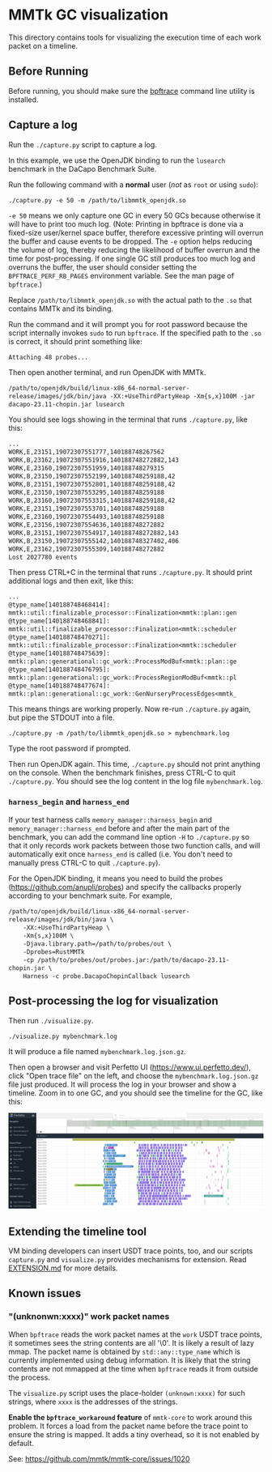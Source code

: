 # MMTk GC visualization

This directory contains tools for visualizing the execution time of each work packet on a timeline. 

## Before Running

Before running, you should make sure the [bpftrace] command line utility is installed.

[bpftrace]: https://github.com/iovisor/bpftrace

## Capture a log

Run the `./capture.py` script to capture a log.

In this example, we use the OpenJDK binding to run the `lusearch` benchmark in the DaCapo Benchmark
Suite.

Run the following command with a **normal** user (*not* as `root` or using `sudo`):

```shell
./capture.py -e 50 -m /path/to/libmmtk_openjdk.so
```

`-e 50` means we only capture one GC in every 50 GCs because otherwise it will have to print too
much log.  (Note: Printing in bpftrace is done via a fixed-size user/kernel space buffer, therefore
excessive printing will overrun the buffer and cause events to be dropped.  The `-e` option helps
reducing the volume of log, thereby reducing the likelihood of buffer overrun and the time for
post-processing.  If one single GC still produces too much log and overruns the buffer, the user
should consider setting the `BPFTRACE_PERF_RB_PAGES` environment variable.  See the man page of
`bpftrace`.)

Replace `/path/to/libmmtk_openjdk.so` with the actual path to the `.so` that contains MMTk and its
binding.

Run the command and it will prompt you for root password because the script internally invokes
`sudo` to run `bpftrace`.  If the specified path to the `.so` is correct, it should print something
like:

```
Attaching 48 probes...
```

Then open another terminal, and run OpenJDK with MMTk.

```shell
/path/to/openjdk/build/linux-x86_64-normal-server-release/images/jdk/bin/java -XX:+UseThirdPartyHeap -Xm{s,x}100M -jar dacapo-23.11-chopin.jar lusearch
```

You should see logs showing in the terminal that runs `./capture.py`, like this:

```
...
WORK,E,23151,19072307551777,140188748267562
WORK,B,23162,19072307551916,140188748272882,143
WORK,E,23160,19072307551959,140188748279315
WORK,B,23150,19072307552199,140188748259188,42
WORK,B,23151,19072307552801,140188748259188,42
WORK,E,23150,19072307553295,140188748259188
WORK,B,23160,19072307553315,140188748259188,42
WORK,E,23151,19072307553701,140188748259188
WORK,E,23160,19072307554493,140188748259188
WORK,E,23156,19072307554636,140188748272882
WORK,B,23151,19072307554917,140188748272882,143
WORK,B,23150,19072307555142,140188748327402,406
WORK,E,23162,19072307555309,140188748272882
Lost 2027780 events
```

Then press CTRL+C in the terminal that runs `./capture.py`.  It should print additional logs and
then exit, like this:

```
...
@type_name[140188748468414]: mmtk::util::finalizable_processor::Finalization<mmtk::plan::gen
@type_name[140188748468841]: mmtk::util::finalizable_processor::Finalization<mmtk::scheduler
@type_name[140188748470271]: mmtk::util::finalizable_processor::Finalization<mmtk::scheduler
@type_name[140188748475639]: mmtk::plan::generational::gc_work::ProcessModBuf<mmtk::plan::ge
@type_name[140188748476795]: mmtk::plan::generational::gc_work::ProcessRegionModBuf<mmtk::pl
@type_name[140188748477674]: mmtk::plan::generational::gc_work::GenNurseryProcessEdges<mmtk_
```

This means things are working properly.  Now re-run `./capture.py` again, but pipe the STDOUT into a
file.

```
./capture.py -m /path/to/libmmtk_openjdk.so > mybenchmark.log
```

Type the root password if prompted.

Then run OpenJDK again.  This time, `./capture.py` should not print anything on the console.  When
the benchmark finishes, press CTRL-C to quit `./capture.py`.  You should see the log content in the
log file `mybenchmark.log`.

### `harness_begin` and `harness_end`

If your test harness calls `memory_manager::harness_begin` and `memory_manager::harness_end` before
and after the main part of the benchmark, you can add the command line option `-H` to `./capture.py`
so that it only records work packets between those two function calls, and will automatically exit
once `harness_end` is called (i.e. You don't need to manually press CTRL-C to quit `./capture.py`).

For the OpenJDK binding, it means you need to build the probes (<https://github.com/anupli/probes>)
and specify the callbacks properly according to your benchmark suite. For example,

```shell
/path/to/openjdk/build/linux-x86_64-normal-server-release/images/jdk/bin/java \
    -XX:+UseThirdPartyHeap \
    -Xm{s,x}100M \
    -Djava.library.path=/path/to/probes/out \
    -Dprobes=RustMMTk
    -cp /path/to/probes/out/probes.jar:/path/to/dacapo-23.11-chopin.jar \
    Harness -c probe.DacapoChopinCallback lusearch
```

## Post-processing the log for visualization

Then run `./visualize.py`.

```shell
./visualize.py mybenchmark.log
```

It will produce a file named `mybenchmark.log.json.gz`.

Then open a browser and visit Perfetto UI (<https://www.ui.perfetto.dev/>), click "Open trace file"
on the left, and choose the `mybenchmark.log.json.gz` file just produced.  It will process the log
in your browser and show a timeline.  Zoom in to one GC, and you should see the timeline for the GC,
like this:

![Perfetto UI timeline](./perfetto-example.png)

## Extending the timeline tool

VM binding developers can insert USDT trace points, too, and our scripts `capture.py` and
`visualize.py` provides mechanisms for extension.  Read [EXTENSION.md](EXTENSION.md) for more
details.

## Known issues

### "(unknonwn:xxxx)" work packet names

When `bpftrace` reads the work packet names at the `work` USDT trace points, it sometimes sees the
string contents are all '\0'.  It is likely a result of lazy mmap.  The packet name is obtained by
`std::any::type_name` which is currently implemented using debug information.  It is likely that the
string contents are not mmapped at the time when `bpftrace` reads it from outside the process.

The `visualize.py` script uses the place-holder `(unknown:xxxx)` for such strings, where `xxxx` is
the addresses of the strings.

**Enable the `bpftrace_workaround` feature** of `mmtk-core` to work around this problem.  It forces
a load from the packet name before the trace point to ensure the string is mapped.  It adds a tiny
overhead, so it is not enabled by default.

See: https://github.com/mmtk/mmtk-core/issues/1020

<!--
vim: ts=4 sw=4 sts=4 et tw=100
-->
